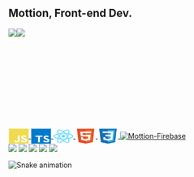 ## Mottion, Front-end Dev.
<div align="center">
  <a href="https://github.com/Mottion" style="display: flex">
  <img height="180em" src="https://github-readme-stats.vercel.app/api?username=Mottion&show_icons=true&theme=midnight-purple&include_all_commits=true&count_private=true"/>
  <img height="180em" src="https://github-readme-stats.vercel.app/api/top-langs/?username=Mottion&layout=compact&langs_count=7&theme=midnight-purple"/>
</div>
<div style="display: inline_block" align="center"><br>
  <img align="center" alt="Mottion-Js" height="30" width="40" src="https://raw.githubusercontent.com/devicons/devicon/master/icons/javascript/javascript-plain.svg">
  <img align="center" alt="Mottion-Ts" height="30" width="40" src="https://raw.githubusercontent.com/devicons/devicon/master/icons/typescript/typescript-plain.svg">
  <img align="center" alt="Mottion-React" height="30" width="40" src="https://raw.githubusercontent.com/devicons/devicon/master/icons/react/react-original.svg">
  <img align="center" alt="Mottion-HTML" height="30" width="40" src="https://raw.githubusercontent.com/devicons/devicon/master/icons/html5/html5-original.svg">
  <img align="center" alt="Mottion-CSS" height="30" width="40" src="https://raw.githubusercontent.com/devicons/devicon/master/icons/css3/css3-original.svg">
  <img align="center" alt="Mottion-Firebase" height="30" width="40" src="https://cdn.jsdelivr.net/gh/devicons/devicon/icons/firebase/firebase-plain.svg">
</div>
  
  ##
 
<div> 
  <a href="https://www.instagram.com/motion_iv/" target="_blank"><img src="https://img.shields.io/badge/-Instagram-5c25d3?style=for-the-badge&logo=instagram&logoColor=white" target="_blank"></a>
 <a href="https://discord.gg/wagxzStdcR" target="_blank"><img src="https://img.shields.io/badge/Discord-5c25d3?style=for-the-badge&logo=discord&logoColor=white" target="_blank"></a> 
  <a href = "mailto:contatorafaballerini@gmail.com"><img src="https://img.shields.io/badge/-Gmail-5c25d3?style=for-the-badge&logo=gmail&logoColor=white" target="_blank"></a>
  <a href="https://www.linkedin.com/in/rafaella-ballerini-45875016a" target="_blank"><img src="https://img.shields.io/badge/-LinkedIn-5c25d3?style=for-the-badge&logo=linkedin&logoColor=white" target="_blank"></a>
  <a href="https://www.linkedin.com/in/rafaella-ballerini-45875016a" target="_blank"><img src="https://img.shields.io/badge/WhatsApp-5c25d3?style=for-the-badge&logo=whatsapp&logoColor=white" target="_blank"></a>
  
 
  ![Snake animation](https://github.com/Mottion/Mottion/blob/output/github-contribution-grid-snake.svg)
 
</div>
